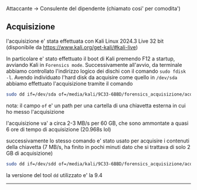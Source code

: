 Attaccante -> Consulente del dipendente (chiamato cosi' per comodita')
## Acquisizione

l'acquisizione e' stata effettuata con Kali Linux 2024.3 Live 32 bit (disponibile da https://www.kali.org/get-kali/#kali-live)

In particolare e' stato effettuato il boot di Kali premendo F12 a startup, avviando Kali in `Forensics mode`.
Successivamente all'avvio, da terminale abbiamo controllato l'indirizzo logico dei dischi con il comando `sudo fdisk -l`.
Avendo individuato l'hard disk da acquisire come quello in `/dev/sda` abbiamo effettuato l'acquisizione tramite il comando

```bash
sudo dd if=/dev/sda of=/media/kali/9C33-6BBD/forensics_acquisizione/acq.img bs=512 conv=noerror,sync status=progress iflag=fullblock
```
nota: il campo `of` e' un path per una cartella di una chiavetta esterna in cui ho messo l'acquisizione

l'acquisizione va' a circa 2-3 MB/s per 60 GB, che sono ammontate a quasi 6 ore di tempo di acquisizione (20.968s lol)

successivamente lo stesso comando e' stato usato per acquisire i contenuti della chiavetta (7 MB/s, ha finito in pochi minuti dato che si trattava di solo 2 GB di acquisizione)
```bash
sudo dd if=/dev/sdd of=/media/kali/9C33-6BBD/forensics_acquisizione/acq.img bs=512 conv=noerror,sync status=progress iflag=fullblock
```

la versione del tool `dd` utilizzato e' la 9.4

---

